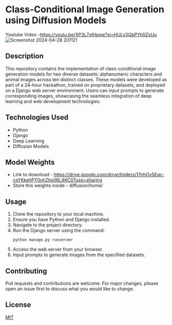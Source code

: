 # Class-Conditional Image Generation using Diffusion Models

Youtube Video -https://youtu.be/XP3L7xlHpqw?si=HULy3QbPYh1lZxUu
![Screenshot 2024-04-28 201121](https://github.com/lavish2210/dl-hackathon/assets/90788942/1cad0f36-a467-4faf-b2f0-018aa154b197)


## Description
This repository contains the implementation of class-conditional image generation models for two diverse datasets: alphanumeric characters and animal images across ten distinct classes. These models were developed as part of a 24-hour hackathon, trained on proprietary datasets, and deployed on a Django web server environment. Users can input prompts to generate corresponding images, showcasing the seamless integration of deep learning and web development technologies.

## Technologies Used
- Python
- Django
- Deep Learning
- Diffusion Models
## Model Weights
- Link to download - https://drive.google.com/drive/folders/17nhOv5Egc-csYKkehPY0nhZhs06L4KC0?usp=sharing
- Store this weights inside - diffusion/home/
## Usage
1. Clone the repository to your local machine.
2. Ensure you have Python and Django installed.
3. Navigate to the project directory.
4. Run the Django server using the command:
    ```
    python manage.py runserver
    ```
5. Access the web server from your browser.
6. Input prompts to generate images from the specified datasets.

## Contributing
Pull requests and contributions are welcome. For major changes, please open an issue first to discuss what you would like to change.

## License
[MIT](https://choosealicense.com/licenses/mit/)

